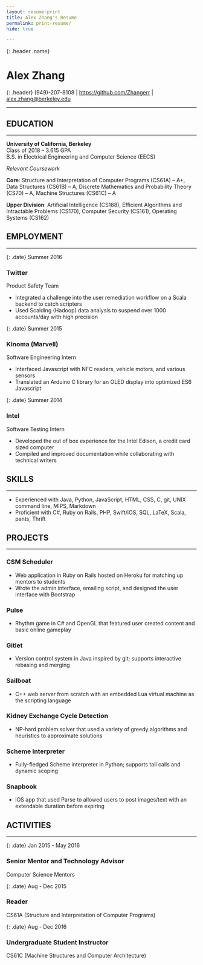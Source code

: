 ```yaml
---
layout: resume-print
title: Alex Zhang's Resume
permalink: print-resume/
hide: true

---
```


{: .header .name}
# Alex Zhang

{: .header}
(949)-207-8108 \| <https://github.com/Zhangerr> \| <span style="unicode-bidi: bidi-override; direction: rtl;">ude.yelekreb@gnahz.xela</span>


------

## EDUCATION

------

**University of California, Berkeley**  
Class of 2018 – 3.615 GPA  
B.S. in Electrical Engineering and Computer Science (EECS)

*Relevant Coursework*

**Core**: Structure and Interpretation of Computer Programs (CS61A) – A+, Data Structures (CS61B) – A, Discrete Mathematics and Probability Theory (CS70) – A, Machine Structures (CS61C) – A    

**Upper Division**: Artificial Intelligence (CS188), Efficient Algorithms and Intractable Problems (CS170), Computer Security (CS161), Operating Systems (CS162)

## EMPLOYMENT

------

{: .date}
Summer 2016

### Twitter

Product Safety Team

* Integrated a challenge into the   user remediation workflow on a Scala backend to catch scripters
* Used Scalding (Hadoop) data analysis to suspend over 1000 accounts/day with high precision

{: .date}
Summer 2015

### Kinoma (Marvell)

Software Engineering Intern

*  Interfaced Javascript with NFC readers, vehicle motors, and various sensors
*  Translated an Arduino C library for an OLED display into optimized ES6 Javascript

{: .date}
Summer 2014

### Intel

Software Testing Intern

*  Developed the out of box experience for the Intel Edison, a credit card sized computer
*  Compiled and improved documentation while collaborating with technical writers

## SKILLS

------

*  Experienced with Java, Python, JavaScript, HTML, CSS, C, git, UNIX command line, MIPS, Markdown
*  Proficient with C#, Ruby on Rails, PHP, Swift/iOS, SQL, LaTeX, Scala, pants, Thrift

## PROJECTS

------

### CSM Scheduler
*  Web application in Ruby on Rails hosted on Heroku for matching up mentors to students
*  Wrote the admin interface, emailing script, and designed the user interface with Bootstrap

### Pulse
*  Rhythm game in C# and OpenGL that featured user created content and basic online gameplay

### Gitlet
*  Version control system in Java inspired by git; supports interactive rebasing and merging

### Sailboat
*  C++ web server from scratch with an embedded Lua virtual machine as the scripting language

### Kidney Exchange Cycle Detection
*  NP-hard problem solver that used a variety of greedy algorithms and heuristics to approximate solutions

### Scheme Interpreter
*  Fully-fledged Scheme interpreter in Python; supports tail calls and dynamic scoping

### Snapbook
*  iOS app that used Parse to allowed users to post images/text with an extendable duration before expiring

## ACTIVITIES

------

{: .date}
Jan 2015 - May 2016

### Senior Mentor and Technology Advisor
Computer Science Mentors

{: .date}
Aug - Dec 2015

### Reader
CS61A (Structure and Interpretation of Computer Programs) 

{: .date}
Aug - Dec 2016

### Undergraduate Student Instructor
CS61C (Machine Structures and Computer Architecture)
